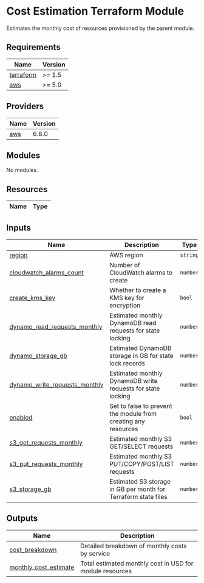 # Cost Estimation Terraform Module

Estimates the monthly cost of resources provisioned by the parent module.

<!-- BEGIN_TF_DOCS -->
## Requirements

| Name | Version |
|------|---------|
| <a name="requirement_terraform"></a> [terraform](#requirement\_terraform) | >= 1.5 |
| <a name="requirement_aws"></a> [aws](#requirement\_aws) | >= 5.0 |

## Providers

| Name | Version |
|------|---------|
| <a name="provider_aws"></a> [aws](#provider\_aws) | 6.8.0 |

## Modules

No modules.

## Resources

| Name | Type |
|------|------|

## Inputs

| Name | Description | Type | Default | Required |
|------|-------------|------|---------|:--------:|
| <a name="input_region"></a> [region](#input\_region) | AWS region | `string` | n/a | yes |
| <a name="input_cloudwatch_alarms_count"></a> [cloudwatch\_alarms\_count](#input\_cloudwatch\_alarms\_count) | Number of CloudWatch alarms to create | `number` | `5` | no |
| <a name="input_create_kms_key"></a> [create\_kms\_key](#input\_create\_kms\_key) | Whether to create a KMS key for encryption | `bool` | `false` | no |
| <a name="input_dynamo_read_requests_monthly"></a> [dynamo\_read\_requests\_monthly](#input\_dynamo\_read\_requests\_monthly) | Estimated monthly DynamoDB read requests for state locking | `number` | `1000` | no |
| <a name="input_dynamo_storage_gb"></a> [dynamo\_storage\_gb](#input\_dynamo\_storage\_gb) | Estimated DynamoDB storage in GB for state lock records | `number` | `0.1` | no |
| <a name="input_dynamo_write_requests_monthly"></a> [dynamo\_write\_requests\_monthly](#input\_dynamo\_write\_requests\_monthly) | Estimated monthly DynamoDB write requests for state locking | `number` | `500` | no |
| <a name="input_enabled"></a> [enabled](#input\_enabled) | Set to false to prevent the module from creating any resources | `bool` | `true` | no |
| <a name="input_s3_get_requests_monthly"></a> [s3\_get\_requests\_monthly](#input\_s3\_get\_requests\_monthly) | Estimated monthly S3 GET/SELECT requests | `number` | `500` | no |
| <a name="input_s3_put_requests_monthly"></a> [s3\_put\_requests\_monthly](#input\_s3\_put\_requests\_monthly) | Estimated monthly S3 PUT/COPY/POST/LIST requests | `number` | `100` | no |
| <a name="input_s3_storage_gb"></a> [s3\_storage\_gb](#input\_s3\_storage\_gb) | Estimated S3 storage in GB per month for Terraform state files | `number` | `1` | no |

## Outputs

| Name | Description |
|------|-------------|
| <a name="output_cost_breakdown"></a> [cost\_breakdown](#output\_cost\_breakdown) | Detailed breakdown of monthly costs by service |
| <a name="output_monthly_cost_estimate"></a> [monthly\_cost\_estimate](#output\_monthly\_cost\_estimate) | Total estimated monthly cost in USD for module resources |
<!-- END_TF_DOCS -->    